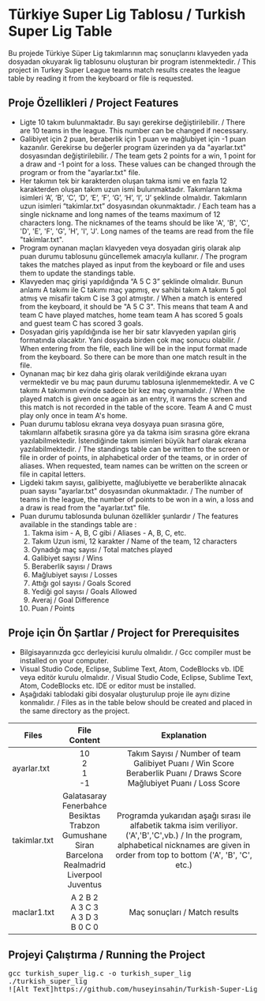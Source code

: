 # Türkiye Super Lig Tablosu / Turkish Super Lig Table 
Bu projede Türkiye Süper Lig takımlarının maç sonuçlarını klavyeden yada dosyadan okuyarak lig tablosunu oluşturan bir program istenmektedir.  / This project in Turkey Super League teams match results creates the league table by reading it from the keyboard or file is requested.

## Proje Özellikleri / Project Features
* Ligte 10 takım bulunmaktadır. Bu sayı gerekirse değiştirilebilir. / There are 10 teams in the league. This number can be changed if necessary.
* Galibiyet için 2 puan, beraberlik için 1 puan ve mağlubiyet için -1 puan kazanılır. Gerekirse bu değerler program üzerinden ya da "ayarlar.txt" dosyasından değiştirilebilir. / The team gets 2 points for a win, 1 point for a draw and -1 point for a loss. These values can be changed through the program or from the "ayarlar.txt" file.
* Her takımın tek bir karakterden oluşan takma ismi ve en fazla 12 karakterden oluşan takım uzun ismi bulunmaktadır. Takımların takma isimleri ‘A’, ‘B’, ‘C’, ‘D’, ‘E’, ‘F’, ‘G’, ‘H’, ‘I’, ‘J’ şeklinde olmalıdır. Takımların uzun isimleri “takimlar.txt” dosyasından okunmaktadır. / Each team has a single nickname and long names of the teams maximum of 12 characters long. The nicknames of the teams should be like 'A', 'B', 'C', 'D', 'E', 'F', 'G', 'H', 'I', 'J'. Long names of the teams are read from the file "takimlar.txt".
* Program oynanan maçları klavyeden veya dosyadan giriş olarak alıp puan durumu tablosunu güncellemek amacıyla kullanır. / The program takes the matches played as input from the keyboard or file and uses them to update the standings table.
* Klavyeden maç girişi yapıldığında “A 5 C 3” şeklinde olmalıdır. Bunun anlamı A takımı ile C takımı maç yapmış, ev sahibi takım A takımı 5 gol atmış ve misafir takım C ise 3 gol atmıştır. / When a match is entered from the keyboard, it should be "A 5 C 3". This means that team A and team C have played matches, home team team A has scored 5 goals and guest team C has scored 3 goals.
* Dosyadan giriş yapıldığında ise her bir satır klavyeden yapılan giriş formatında olacaktır. Yani dosyada birden çok maç sonucu olabilir. / When entering from the file, each line will be in the input format made from the keyboard. So there can be more than one match result in the file.
* Oynanan maç bir kez daha giriş olarak verildiğinde ekrana uyarı vermektedir ve bu maç paun durumu tablosuna işlenmemektedir. A ve C takımı A takımının evinde sadece bir kez maç oynamalıdır. / When the played match is given once again as an entry, it warns the screen and this match is not recorded in the table of the score. Team A and C must play only once in team A's home.
* Puan durumu tablosu ekrana veya dosyaya puan sırasına göre, takımların alfabetik sırasına göre ya da takma isim sırasına göre ekrana yazılabilmektedir. İstendiğinde takım isimleri büyük harf olarak ekrana yazılabilmektedir. / The standings table can be written to the screen or file in order of points, in alphabetical order of the teams, or in order of aliases. When requested, team names can be written on the screen or file in capital letters.
* Ligdeki takım sayısı, galibiyette, mağlubiyette ve beraberlikte alınacak puan sayısı "ayarlar.txt" dosyasından okunmaktadır. / The number of teams in the league, the number of points to be won in a win, a loss and a draw is read from the "ayarlar.txt" file.
* Puan durumu tablosunda bulunan özellikler şunlardır / The features available in the standings table are :
    1. Takma isim - A, B, C gibi / Aliases - A, B, C, etc.
    2. Takım Uzun ismi, 12 karakter / Name of the team, 12 characters
    3. Oynadığı maç sayısı / Total matches played
    4. Galibiyet sayısı / Wins
    5. Beraberlik sayısı / Draws
    6. Mağlubiyet sayısı / Losses
    7. Attığı gol sayısı / Goals Scored
    8. Yediği gol sayısı / Goals Allowed
    9. Averaj / Goal Difference
    10. Puan / Points 
## Proje için Ön Şartlar / Project for Prerequisites
* Bilgisayarınızda gcc derleyicisi kurulu olmalıdır. / Gcc compiler must be installed on your computer.
* Visual Studio Code, Eclipse, Sublime Text, Atom, CodeBlocks vb. IDE veya editör kurulu olmalıdır. / Visual Studio Code, Eclipse, Sublime Text, Atom, CodeBlocks etc. IDE or editor must be installed.
* Aşağıdaki tablodaki gibi dosyalar oluşturulup proje ile aynı dizine konmalıdır. / Files as in the table below should be created and placed in the same directory as the project.

| Files  | File Content | Explanation |
| ------------- | :-------------: | :-------------: |
| ayarlar.txt  | 10 <br> 2 <br> 1 <br> -1 | Takım Sayısı / Number of team <br> Galibiyet Puanı / Win Score <br> Beraberlik Puanı / Draws Score <br> Mağlubiyet Puanı / Loss Score |
| takimlar.txt  | Galatasaray <br> Fenerbahce <br> Besiktas <br> Trabzon <br> Gumushane <br> Siran <br> Barcelona <br> Realmadrid <br> Liverpool <br> Juventus  | Programda yukarıdan aşağı sırası ile alfabetik takma isim veriliyor.('A','B','C',vb.) / In the program, alphabetical nicknames are given in order from top to bottom ('A', 'B', 'C', etc.) |
| maclar1.txt  | A 2 B 2 <br> A 3 C 3 <br> A 3 D 3 <br> B 0 C 0 | Maç sonuçları / Match results |

## Projeyi Çalıştırma / Running the Project
<pre>gcc turkish_super_lig.c -o turkish_super_lig
./turkish_super_lig
![Alt Text]https://github.com/huseyinsahin/Turkish-Super-Lig-Table/blob/master/running_the_project.gif
